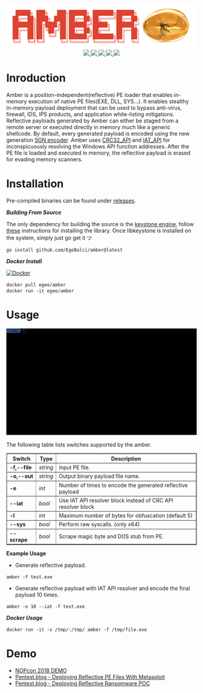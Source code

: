 
<p align="center">
  <img src="./.github/img/banner.png">
  <br/>
  <a href="https://github.com/EgeBalci/amber">
    <img src="https://img.shields.io/badge/version-3.2.0-green.svg?style=flat-square">
  </a>
  <a href="https://goreportcard.com/report/github.com/egebalci/amber">
    <img src="https://goreportcard.com/badge/github.com/egebalci/amber?style=flat-square">
  </a>
  <a href="https://github.com/EgeBalci/amber/issues">
    <img src="https://img.shields.io/github/issues/egebalci/amber?style=flat-square&color=red">
  </a>
  <a href="https://raw.githubusercontent.com/EgeBalci/sgn/master/LICENSE">
    <img src="https://img.shields.io/github/license/egebalci/amber.svg?style=flat-square">
  </a>
  <a href="https://twitter.com/egeblc">
    <img src="https://img.shields.io/badge/twitter-@egeblc-55acee.svg?style=flat-square">
  </a>
</p>

# Inroduction

Amber is a position-independent(reflective) PE loader that enables in-memory execution of native PE files(EXE, DLL, SYS...). It enables stealthy in-memory payload deployment that can be used to bypass anti-virus, firewall, IDS, IPS products, and application white-listing mitigations. Reflective payloads generated by Amber can either be staged from a remote server or executed directly in memory much like a generic shellcode. By default, every generated payload is encoded using the new generation [SGN encoder](https://github.com/EgeBalci/sgn). Amber uses [CRC32_API](https://github.com/EgeBalci/crc32_api) and [IAT_API](https://github.com/EgeBalci/iat_api) for inconspicuously resolving the Windows API function addresses. After the PE file is loaded and executed in memory, the reflective payload is erased for evading memory scanners. 

# Installation
Pre-compiled binaries can be found under [releases](https://github.com/EgeBalci/amber/releases).

***Building From Source***

The only dependency for building the source is the [keystone engine](https://github.com/keystone-engine/keystone), follow [these](https://github.com/keystone-engine/keystone/blob/master/docs/COMPILE.md) instructions for installing the library. Once libkeystone is installed on the system, simply just go get it ツ

```
go install github.com/EgeBalci/amber@latest
```

***Docker Install***

[![Docker](http://dockeri.co/image/egee/amber)](https://hub.docker.com/r/egee/amber/)

```
docker pull egee/amber
docker run -it egee/amber
```

# Usage

<p align="center">
  <img src="./.github/img/usage.gif">
</p>

The following table lists switches supported by the amber.

<table border="1">
  <tr>
    <th>Switch</th>
    <th>Type</th>
    <th>Description</th>
  </tr>

  <tr>
    <td><strong>-f,--file</strong></td>
    <td><var>string</var></td>
    <td>Input PE file.</td>
  </tr>

  <tr>
    <td><strong>-o,--out</strong></td>
    <td><var>string</var></td>
    <td>Output binary payload file name.</td>
  </tr>

  <tr>
    <td><strong>-e</strong></td>
    <td><var>int</var></td>
    <td>Number of times to encode the generated reflective payload</td>
  </tr> 
  
  <tr>
    <td><strong>--iat</strong></td>
    <td><var>bool</var></td>
    <td>Use IAT API resolver block instead of CRC API resolver block</td>
  </tr>
  
  <tr>
    <td><strong>-l</strong></td>
    <td><var>int</var></td>
    <td>Maximum number of bytes for obfuscation (default 5)</td>
  </tr>  

  <tr>
    <td><strong>--sys</strong></td>
    <td><var>bool</var></td>
    <td>Perform raw syscalls. (only x64)</td>
  </tr>  

  <tr>
    <td><strong>--scrape</strong></td>
    <td><var>bool</var></td>
    <td>Scrape magic byte and DOS stub from PE.</td>
  </tr>  
  
</table>


**Example Usage**

- Generate reflective payload.
```
amber -f test.exe
```
- Generate reflective payload with IAT API resolver and encode the final payload 10 times.
```
amber -e 10 --iat -f test.exe
``` 

***Docker Usage***
```
docker run -it -v /tmp/:/tmp/ amber -f /tmp/file.exe
```

# Demo

- [NOPcon 2018 DEMO](https://www.youtube.com/watch?v=lCPdKSH6RMc)
- [Pentest.blog - Deploying Reflective PE Files With Metasploit](https://www.youtube.com/watch?v=3en0ftnjEpE)
- [Pentest.blog - Deploying Reflective Ransomware POC](https://www.youtube.com/watch?v=JVv_spX6D4U)